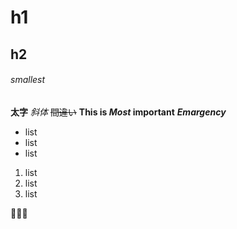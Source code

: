 # h1
## h2
###### smallest
**太字**
*斜体*
~~間違い~~
**This is _Most_ important**
***Emargency***

* list
* list
* list

1. list
2. list
3. list

:strawberry::cookie::tropical_drink:	
